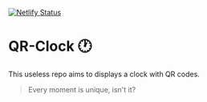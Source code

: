 [![Netlify Status](https://api.netlify.com/api/v1/badges/e1cea185-fd3e-4dd0-a8ef-c3e8dd7a792b/deploy-status)](https://app.netlify.com/sites/qr-clock/deploys)

# QR-Clock :clock1:

This useless repo aims to displays a clock with QR codes.

> Every moment is unique, isn't it?
